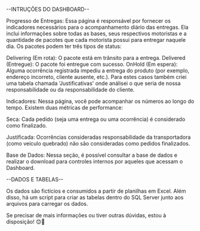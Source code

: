 --INTRUÇÕES DO DASHBOARD--

Progresso de Entregas:
Essa página é responsável por fornecer os indicadores necessários para o acompanhamento diário das entregas.
Ela inclui informações sobre todas as bases, seus respectivos motoristas e a quantidade de pacotes que cada motorista possui para entregar naquele dia.
Os pacotes podem ter três tipos de status:

Delivering (Em rota): O pacote está em trânsito para a entrega.
Delivered (Entregue): O pacote foi entregue com sucesso.
OnHold (Em espera): Alguma ocorrência registrada impediu a entrega do produto (por exemplo, endereço incorreto, cliente ausente, etc.).
Para estes casos também criei uma tabela chamada 'Justificativas' onde análisei o que seria de nossa responsabilidade ou da responsabilidade do cliente.

Indicadores:
Nessa página, você pode acompanhar os números ao longo do tempo.
Existem duas métricas de performance:

Seca: Cada pedido (seja uma entrega ou uma ocorrência) é considerado como finalizado.

Justificada: Ocorrências consideradas responsabilidade da transportadora (como veículo quebrado) não são consideradas como pedidos finalizados.

Base de Dados:
Nessa seção, é possível consultar a base de dados e realizar o download para controles internos por aqueles que acessam o Dashboard.

--DADOS E TABELAS--

Os dados são fictícios e consumidos a partir de planilhas em Excel.
Além disso, há um script para criar as tabelas dentro do SQL Server junto aos arquivos para carregar os dados.

Se precisar de mais informações ou tiver outras dúvidas, estou à disposição! 😊🚚
